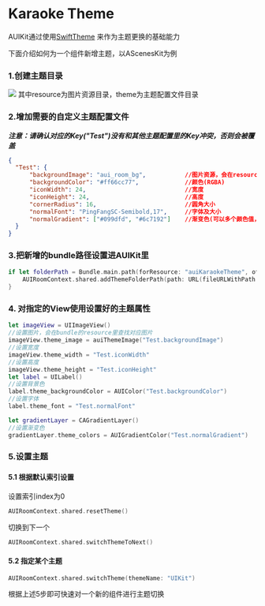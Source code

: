 # Karaoke Theme

AUIKit通过使用[SwiftTheme](https://github.com/wxxsw/SwiftTheme) 来作为主题更换的基础能力

下面介绍如何为一个组件新增主题，以AScenesKit为例

### 1.创建主题目录
![](https://fullapp.oss-cn-beijing.aliyuncs.com/pic/1686831479688.jpg)
其中resource为图片资源目录，theme为主题配置文件目录

### 2.增加需要的自定义主题配置文件
**_注意：请确认对应的Key("Test")没有和其他主题配置里的Key冲突，否则会被覆盖_**
```json
{
  "Test": {
      "backgroundImage": "aui_room_bg",           //图片资源，会在resource查找，目前只支持在resource目录根目录查找
      "backgroundColor": "#ff66cc77",             //颜色(RGBA)
      "iconWidth": 24,                            //宽度
      "iconHeight": 24,                           //高度
      "cornerRadius": 16,                         //圆角大小
      "normalFont": "PingFangSC-Semibold,17",     //字体及大小  
      "normalGradient": ["#099dfd", "#6c7192"]    //渐变色(可以多个颜色值，渐变location需要自行在代码中修改)
  }
}
```

### 3.把新增的bundle路径设置进AUIKit里
```swift
if let folderPath = Bundle.main.path(forResource: "auiKaraokeTheme", ofType: "bundle") {
    AUIRoomContext.shared.addThemeFolderPath(path: URL(fileURLWithPath: folderPath) )
}
```

### 4. 对指定的View使用设置好的主题属性
```swift
let imageView = UIImageView()
//设置图片，会在bundle的resource里查找对应图片
imageView.theme_image = auiThemeImage("Test.backgroundImage")
//设置宽度
imageView.theme_width = "Test.iconWidth"
//设置高度
imageView.theme_height = "Test.iconHeight"
let label = UILabel()
//设置背景色
label.theme_backgroundColor = AUIColor("Test.backgroundColor")
//设置字体
label.theme_font = "Test.normalFont"

let gradientLayer = CAGradientLayer()
//设置渐变色
gradientLayer.theme_colors = AUIGradientColor("Test.normalGradient")
```

### 5.设置主题
#### 5.1 根据默认索引设置
设置索引index为0
```swift
AUIRoomContext.shared.resetTheme()
```
切换到下一个
```swift
AUIRoomContext.shared.switchThemeToNext()
```

#### 5.2 指定某个主题
```swift
AUIRoomContext.shared.switchTheme(themeName: "UIKit")
```

根据上述5步即可快速对一个新的组件进行主题切换